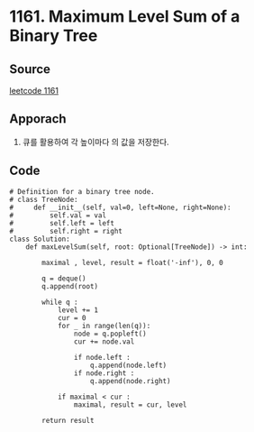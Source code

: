 # 1161. Maximum Level Sum of a Binary Tree

## Source

[leetcode 1161](https://leetcode.com/problems/maximum-level-sum-of-a-binary-tree/description/?envType=study-plan-v2&envId=leetcode-75)

## Apporach

1. 큐를 활용하여 각 높이마다 의 값을 저장한다. 

## Code

    # Definition for a binary tree node.
    # class TreeNode:
    #     def __init__(self, val=0, left=None, right=None):
    #         self.val = val
    #         self.left = left
    #         self.right = right
    class Solution:
        def maxLevelSum(self, root: Optional[TreeNode]) -> int:
            
            maximal , level, result = float('-inf'), 0, 0

            q = deque()
            q.append(root)

            while q :
                level += 1 
                cur = 0
                for _ in range(len(q)):
                    node = q.popleft()
                    cur += node.val
                    
                    if node.left :
                        q.append(node.left)
                    if node.right :
                        q.append(node.right)
                
                if maximal < cur :
                    maximal, result = cur, level

            return result
